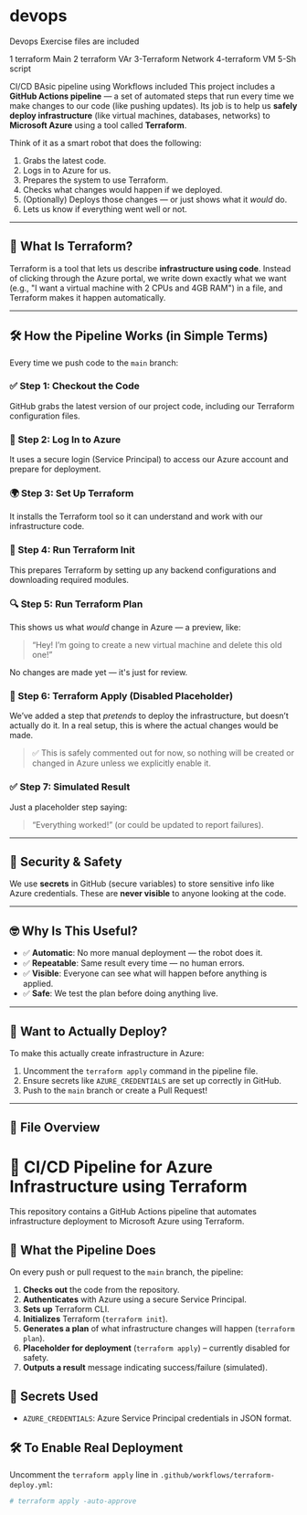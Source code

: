 # devops
 Devops Exercise files are included 

  1 terraform Main 
  2 terraform VAr
  3-Terraform Network
  4-terraform VM
  5-Sh script 

  CI/CD BAsic pipeline using Workflows included
This project includes a **GitHub Actions pipeline** — a set of automated steps that run every time we make changes to our code (like pushing updates). Its job is to help us **safely deploy infrastructure** (like virtual machines, databases, networks) to **Microsoft Azure** using a tool called **Terraform**.

Think of it as a smart robot that does the following:

1. Grabs the latest code.
2. Logs in to Azure for us.
3. Prepares the system to use Terraform.
4. Checks what changes would happen if we deployed.
5. (Optionally) Deploys those changes — or just shows what it *would* do.
6. Lets us know if everything went well or not.

---

## 🧱 What Is Terraform?

Terraform is a tool that lets us describe **infrastructure using code**. Instead of clicking through the Azure portal, we write down exactly what we want (e.g., "I want a virtual machine with 2 CPUs and 4GB RAM") in a file, and Terraform makes it happen automatically.

---

## 🛠️ How the Pipeline Works (in Simple Terms)

Every time we push code to the `main` branch:

### ✅ Step 1: Checkout the Code
GitHub grabs the latest version of our project code, including our Terraform configuration files.

### 🔐 Step 2: Log In to Azure
It uses a secure login (Service Principal) to access our Azure account and prepare for deployment.

### 🌍 Step 3: Set Up Terraform
It installs the Terraform tool so it can understand and work with our infrastructure code.

### 🧪 Step 4: Run Terraform Init
This prepares Terraform by setting up any backend configurations and downloading required modules.

### 🔍 Step 5: Run Terraform Plan
This shows us what *would* change in Azure — a preview, like:
> “Hey! I’m going to create a new virtual machine and delete this old one!”

No changes are made yet — it's just for review.

### 🚫 Step 6: Terraform Apply (Disabled Placeholder)
We’ve added a step that *pretends* to deploy the infrastructure, but doesn’t actually do it. In a real setup, this is where the actual changes would be made.

> ✅ This is safely commented out for now, so nothing will be created or changed in Azure unless we explicitly enable it.

### ✅ Step 7: Simulated Result
Just a placeholder step saying:
> “Everything worked!” (or could be updated to report failures).

---

## 🔐 Security & Safety

We use **secrets** in GitHub (secure variables) to store sensitive info like Azure credentials. These are **never visible** to anyone looking at the code.

---

## 🤓 Why Is This Useful?

- ✅ **Automatic**: No more manual deployment — the robot does it.
- ✅ **Repeatable**: Same result every time — no human errors.
- ✅ **Visible**: Everyone can see what will happen before anything is applied.
- ✅ **Safe**: We test the plan before doing anything live.

---

## 🧪 Want to Actually Deploy?

To make this actually create infrastructure in Azure:
1. Uncomment the `terraform apply` command in the pipeline file.
2. Ensure secrets like `AZURE_CREDENTIALS` are set up correctly in GitHub.
3. Push to the `main` branch or create a Pull Request!

---

## 📁 File Overview
# 🚀 CI/CD Pipeline for Azure Infrastructure using Terraform

This repository contains a GitHub Actions pipeline that automates infrastructure deployment to Microsoft Azure using Terraform.

## 🔧 What the Pipeline Does

On every push or pull request to the `main` branch, the pipeline:

1. **Checks out** the code from the repository.
2. **Authenticates** with Azure using a secure Service Principal.
3. **Sets up** Terraform CLI.
4. **Initializes** Terraform (`terraform init`).
5. **Generates a plan** of what infrastructure changes will happen (`terraform plan`).
6. **Placeholder for deployment** (`terraform apply`) – currently disabled for safety.
7. **Outputs a result** message indicating success/failure (simulated).

## 🔐 Secrets Used

- `AZURE_CREDENTIALS`: Azure Service Principal credentials in JSON format.

## 🛠️ To Enable Real Deployment

Uncomment the `terraform apply` line in `.github/workflows/terraform-deploy.yml`:
```bash
# terraform apply -auto-approve
